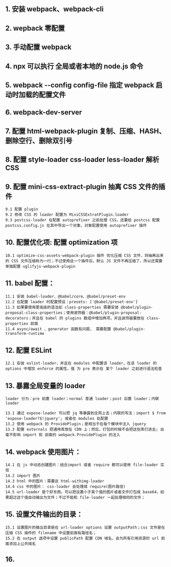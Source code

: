 ## 1. 安装 webpack、webpack-cli

## 2. wepback 零配置


## 3. 手动配置 webpack

## 4. npx 可以执行 全局或者本地的 node.js 命令

## 5. webpack --config config-file 指定 webpack 启动时加载的配置文件

## 6. webpack-dev-server

## 7. 配置 html-webpack-plugin 复制、压缩、HASH、删除空行、删除双引号

## 8. 配置 style-loader css-loader less-loader 解析 CSS

## 9. 配置 mini-css-extract-plugin 抽离 CSS 文件的插件
    9.1 配置 plugin
    9.2 修改 CSS 的 loader 配置为 MiniCSSExtratPlugin.loader
    9.3 postcss-loader 在配置 autoprefixer 之前处理 CSS，还要给 postcss 配置 postcss.config.js 在其中导出一个对象，对象配置使用 autoprefixer 插件


## 10. 配置优化项: 配置 optimization 项
    10.1 optimize-css-assets-webpack-plugin 插件 优化压缩 CSS 文件，将抽离出来的 CSS 文件压缩称为一行；不过使用这一个插件后，默认 JS 文件不再压缩了，所以还需要单独配置 uglifyjs-webpack-plugin

## 11. babel 配置：
    11.1 安装 babel-loader、@babel/core、@babel/preset-env
    11.2 在配置 loader 时配置预设：presets: ['@babel/preset-env']
    11.3 如果要使用更高级的语法如 class-properties 需要安装 @babel/plugin-proposal-class-properties；使用装饰器：@babel/plugin-proposal-decorators；并且在 babel 的 plugins 数组中增加两项，并且装饰器要放在 class-properties 前面
    11.4 async/await 、generator 函数有问题， 需要配置 @babel/plugin-transform-runtime

## 12. 配置 ESLint
    12.1 安装 eslint-loader，并且在 modules 中配置该 loader，在该 loader 的 options 中增加 enforce 的属性，值 为 pre 表示在 某个 loader 之前进行语法检查

## 13. 暴露全局变量的 loader
    loader 分为：pre 前置 loader；normal 普通 loader；post 后置 loader；内联 loader

    13.1 通过 expose-loader 可以把 jq 等暴露到全局上去；内联的写法：import $ from 'expose-loader?$!jquery'; 或者在 modules 处配置
    13.2 使用 webpack 的 ProvidePlugin；是相当于在每个模块中注入 jquery
    13.3 配置 externals 把通用库放在 CDN 上；然后，打包的时候不会把这些库打进去; 丝毫不影响 import 和 前面的 webpack.ProvidePlugin 的注入

## 14. webpack 使用图片：
    14.1 在 js 中动态创建图片：结合import 或者 require 都可以使用 file-loader 实现
    14.2 import 图片
    14.3 html 中的图片：需要这 html-withimg-loader
    14.4 css 中的图片： css-loader 会处理成 require(图片路径)
    14.5 url-loader 是个好东西，可以把设置小于某个值的图片或者文件打包成 base64，如果超过这个值自动输出为文件；不过不能和 file-loader 一起处理相同的文件；

## 15. 设置文件输出的目录：
    15.1 设置图片的输出目录是在 url-loader options 设置 outputPath；css 文件是在压缩 CSS 插件的 filename 中设置前面有路径名；
    15.2 在 output 选项中设置 publicPath 配置 CDN 域名，会为所有引用资源的 url 前面添加上公共域名

## 16.
